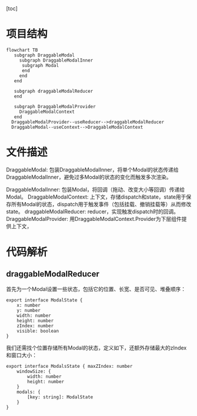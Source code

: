 [toc]
# 项目结构

```mermaid
flowchart TB
   subgraph DraggableModal
     subgraph DraggableModalInner
      subgraph Modal
      end
     end
   end

   subgraph draggableModalReducer
   end

   subgraph DraggableModalProvider
     DraggableModalContext
   end
  DraggableModalProvider--useReducer-->draggableModalReducer
  DraggableModal--useContext-->DraggableModalContext

```

# 文件描述
DraggableModal: 包装DraggableModalInner，将单个Modal的状态传递给DraggableModalInner，避免过多Modal的状态的变化而触发多次渲染。

DraggableModalInner: 包装Modal，将回调（拖动、改变大小等回调）传递给Modal。
DraggableModalContext: 上下文，存储dispatch和state，state用于保存所有Modal的状态，dispatch用于触发事件（包括挂载、撤销挂载等）从而修改state。
draggableModalReducer: reducer，实现触发dispatch时的回调。
DraggableModalProvider: 用DraggableModalContext.Provider为下层组件提供上下文，

# 代码解析
## draggableModalReducer
首先为一个Modal设置一些状态，包括它的位置、长宽、是否可见、堆叠顺序：
```
export interface ModalState {
    x: number
    y: number
    width: number
    height: number
    zIndex: number
    visible: boolean
}
```

我们还需找个位置存储所有Modal的状态，定义如下，还额外存储最大的zIndex和窗口大小：
```
export interface ModalsState { maxZIndex: number
    windowSize: {
        width: number
        height: number
    }
    modals: {
        [key: string]: ModalState
    }
}
```




